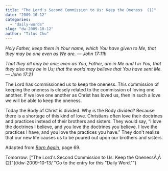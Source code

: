 ```yaml
---
title: "The Lord's Second Commission to Us: Keep the Oneness  (1)"
date: "2009-10-12"
categories: 
  - "daily-words"
slug: "dw-2009-10-12"
author: "Titus Chu"
---
```


_Holy Father, keep them in Your name, which You have given to Me, that they may be one even as We are. — John 17:11b_

_That they all may be one; even as You, Father, are in Me and I in You, that they also may be in Us; that the world may believe that You have sent Me. — John 17:21_

The Lord has commissioned us to keep the oneness. This commission of keeping the oneness is closely related to the commission of loving one another. If we love one another as Christ has loved us, then in such a love we will be able to keep the oneness.

Today the Body of Christ is divided. Why is the Body divided? Because there is a shortage of this kind of love. Christians often love their doctrines and practices instead of their brothers and sisters. They would say, “I love the doctrines I believe, and you love the doctrines you believe. I love the practices I have, and you love the practices you have.” They don't realize that our new life causes us to be poured out upon our brothers and sisters.

Adapted from [_Born Again_](book-born-again/ "Go to the entry for this book."), page 69.

Tomorrow: ["The Lord's Second Commission to Us: Keep the OnenessÃ‚Â  (2)"](/dw-2009-10-13/ "Go to the entry for this "Daily Word."")
